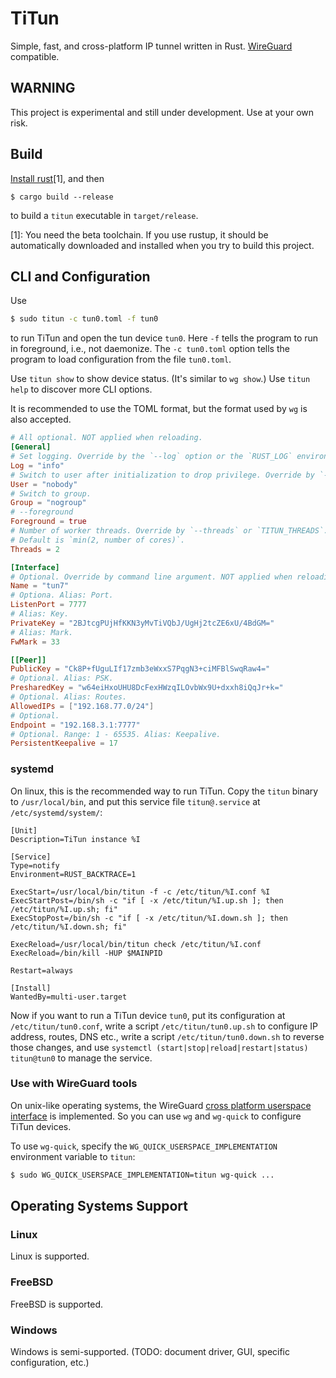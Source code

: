 # TiTun

Simple, fast, and cross-platform IP tunnel written in Rust. [WireGuard](https://www.wireguard.com/) compatible.

## WARNING

This project is experimental and still under development. Use at your own risk.

## Build

[Install rust](https://www.rust-lang.org/tools/install)[1], and then

```
$ cargo build --release
```

to build a `titun` executable in `target/release`.

[1]: You need the beta toolchain. If you use rustup, it should be automatically
downloaded and installed when you try to build this project.

## CLI and Configuration

Use

```sh
$ sudo titun -c tun0.toml -f tun0
```

to run TiTun and open the tun device `tun0`. Here `-f` tells the program to run
in foreground, i.e., not daemonize. The `-c tun0.toml` option tells the program
to load configuration from the file `tun0.toml`.

Use `titun show` to show device status. (It's similar to `wg show`.) Use
`titun help` to discover more CLI options.

It is recommended to use the TOML format, but the format used by `wg` is also
accepted.

```toml
# All optional. NOT applied when reloading.
[General]
# Set logging. Override by the `--log` option or the `RUST_LOG` environment variable.
Log = "info"
# Switch to user after initialization to drop privilege. Override by `--user`.
User = "nobody"
# Switch to group.
Group = "nogroup"
# --foreground
Foreground = true
# Number of worker threads. Override by `--threads` or `TITUN_THREADS`.
# Default is `min(2, number of cores)`.
Threads = 2

[Interface]
# Optional. Override by command line argument. NOT applied when reloading.
Name = "tun7"
# Optiona. Alias: Port.
ListenPort = 7777
# Alias: Key.
PrivateKey = "2BJtcgPUjHfKKN3yMvTiVQbJ/UgHj2tcZE6xU/4BdGM="
# Alias: Mark.
FwMark = 33

[[Peer]]
PublicKey = "Ck8P+fUguLIf17zmb3eWxxS7PqgN3+ciMFBlSwqRaw4="
# Optional. Alias: PSK.
PresharedKey = "w64eiHxoUHU8DcFexHWzqILOvbWx9U+dxxh8iQqJr+k="
# Optional. Alias: Routes.
AllowedIPs = ["192.168.77.0/24"]
# Optional.
Endpoint = "192.168.3.1:7777"
# Optional. Range: 1 - 65535. Alias: Keepalive.
PersistentKeepalive = 17
```

### systemd

On linux, this is the recommended way to run TiTun. Copy the `titun` binary to
`/usr/local/bin`, and put this service file `titun@.service` at
`/etc/systemd/system/`:

```systemd
[Unit]
Description=TiTun instance %I

[Service]
Type=notify
Environment=RUST_BACKTRACE=1

ExecStart=/usr/local/bin/titun -f -c /etc/titun/%I.conf %I
ExecStartPost=/bin/sh -c "if [ -x /etc/titun/%I.up.sh ]; then /etc/titun/%I.up.sh; fi"
ExecStopPost=/bin/sh -c "if [ -x /etc/titun/%I.down.sh ]; then /etc/titun/%I.down.sh; fi"

ExecReload=/usr/local/bin/titun check /etc/titun/%I.conf
ExecReload=/bin/kill -HUP $MAINPID

Restart=always

[Install]
WantedBy=multi-user.target
```

Now if you want to run a TiTun device `tun0`, put its configuration at
`/etc/titun/tun0.conf`, write a script `/etc/titun/tun0.up.sh` to configure IP
address, routes, DNS etc., write a script `/etc/titun/tun0.down.sh` to reverse
those changes, and use `systemctl (start|stop|reload|restart|status) titun@tun0`
to manage the service.

### Use with WireGuard tools

On unix-like operating systems, the WireGuard [cross platform userspace
interface](https://www.wireguard.com/xplatform/) is implemented. So you can use
`wg` and `wg-quick` to configure TiTun devices.

To use `wg-quick`, specify the `WG_QUICK_USERSPACE_IMPLEMENTATION` environment
variable to `titun`:

```sh
$ sudo WG_QUICK_USERSPACE_IMPLEMENTATION=titun wg-quick ...
```

## Operating Systems Support

### Linux

Linux is supported.

### FreeBSD

FreeBSD is supported.

### Windows

Windows is semi-supported. (TODO: document driver, GUI, specific configuration,
etc.)
